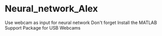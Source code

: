 # Neural_network_Alex
Use webcam as input for neural network
Don't forget 
Install the MATLAB Support Package for USB Webcams
